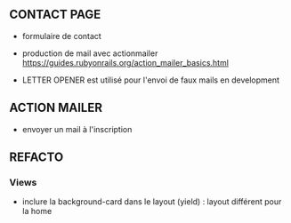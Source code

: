 ## CONTACT PAGE

- formulaire de contact
- production de mail avec actionmailer
https://guides.rubyonrails.org/action_mailer_basics.html

- LETTER OPENER est utilisé pour l'envoi de faux mails en development

## ACTION MAILER

- envoyer un mail à l'inscription

## REFACTO

### Views

- inclure la background-card dans le layout (yield) : layout différent pour la home
